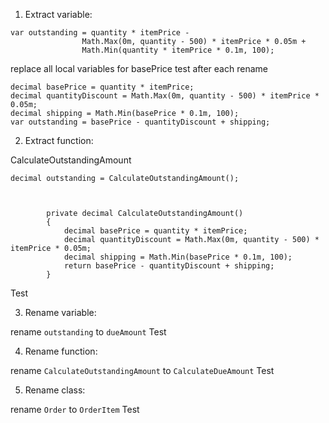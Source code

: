 ﻿1. Extract variable:

```
var outstanding = quantity * itemPrice -
                Math.Max(0m, quantity - 500) * itemPrice * 0.05m +
                Math.Min(quantity * itemPrice * 0.1m, 100);
```

replace all local variables for basePrice
test after each rename

```
decimal basePrice = quantity * itemPrice;
decimal quantityDiscount = Math.Max(0m, quantity - 500) * itemPrice * 0.05m;
decimal shipping = Math.Min(basePrice * 0.1m, 100);
var outstanding = basePrice - quantityDiscount + shipping;
```

2. Extract function:

CalculateOutstandingAmount


```
decimal outstanding = CalculateOutstandingAmount();
```

```


        private decimal CalculateOutstandingAmount()
        {
            decimal basePrice = quantity * itemPrice;
            decimal quantityDiscount = Math.Max(0m, quantity - 500) * itemPrice * 0.05m;
            decimal shipping = Math.Min(basePrice * 0.1m, 100);
            return basePrice - quantityDiscount + shipping;
        }

```
Test

3. Rename variable:

rename `outstanding` to `dueAmount`
Test

4. Rename function:

rename `CalculateOutstandingAmount` to `CalculateDueAmount`
Test

5. Rename class:

rename `Order` to `OrderItem`
Test